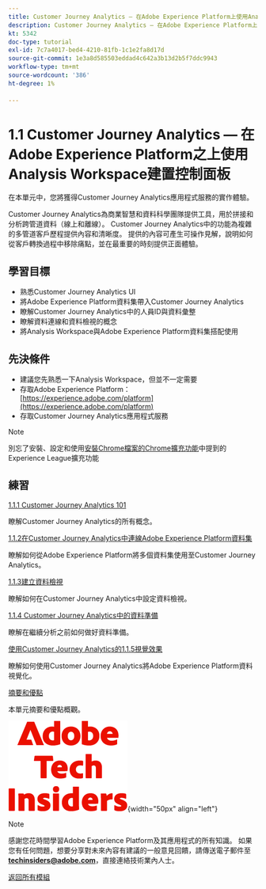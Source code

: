 ```yaml
---
title: Customer Journey Analytics — 在Adobe Experience Platform上使用Analysis Workspace建置控制面板
description: Customer Journey Analytics — 在Adobe Experience Platform上使用Analysis Workspace建置控制面板
kt: 5342
doc-type: tutorial
exl-id: 7c7a4017-bed4-4210-81fb-1c1e2fa8d17d
source-git-commit: 1e3a8d585503eddad4c642a3b13d2b5f7ddc9943
workflow-type: tm+mt
source-wordcount: '386'
ht-degree: 1%

---
```


# 1.1 Customer Journey Analytics — 在Adobe Experience Platform之上使用Analysis Workspace建置控制面板

在本單元中，您將獲得Customer Journey Analytics應用程式服務的實作體驗。

Customer Journey Analytics為商業智慧和資料科學團隊提供工具，用於拼接和分析跨管道資料（線上和離線）。 Customer Journey Analytics中的功能為複雜的多管道客戶歷程提供內容和清晰度。 提供的內容可產生可操作見解，說明如何從客戶轉換過程中移除痛點，並在最重要的時刻提供正面體驗。

## 學習目標

- 熟悉Customer Journey Analytics UI
- 將Adobe Experience Platform資料集帶入Customer Journey Analytics
- 瞭解Customer Journey Analytics中的人員ID與資料彙整
- 瞭解資料連線和資料檢視的概念
- 將Analysis Workspace與Adobe Experience Platform資料集搭配使用

## 先決條件

- 建議您先熟悉一下Analysis Workspace，但並不一定需要
- 存取Adobe Experience Platform： [https://experience.adobe.com/platform](https://experience.adobe.com/platform)
- 存取Customer Journey Analytics應用程式服務

>[!NOTE]
>
>別忘了安裝、設定和使用[安裝Chrome檔案的Chrome擴充功能](../../../getting-started/gettingstarted/ex1.md)中提到的Experience League擴充功能

## 練習

[1.1.1 Customer Journey Analytics 101](./ex1.md)

瞭解Customer Journey Analytics的所有概念。

[1.1.2在Customer Journey Analytics中連線Adobe Experience Platform資料集](./ex2.md)

瞭解如何從Adobe Experience Platform將多個資料集使用至Customer Journey Analytics。

[1.1.3建立資料檢視](./ex3.md)

瞭解如何在Customer Journey Analytics中設定資料檢視。

[1.1.4 Customer Journey Analytics中的資料準備](./ex4.md)

瞭解在繼續分析之前如何做好資料準備。

[使用Customer Journey Analytics的1.1.5視覺效果](./ex5.md)

瞭解如何使用Customer Journey Analytics將Adobe Experience Platform資料視覺化。

[摘要和優點](./summary.md)

本單元摘要和優點概觀。

![技術內部人士](./../../../../assets/images/techinsiders.png){width="50px" align="left"}

>[!NOTE]
>
>感謝您花時間學習Adobe Experience Platform及其應用程式的所有知識。 如果您有任何問題，想要分享對未來內容有建議的一般意見回饋，請傳送電子郵件至&#x200B;**techinsiders@adobe.com**，直接連絡技術業內人士。

[返回所有模組](./../../../../overview.md)
